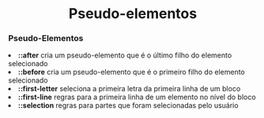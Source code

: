<h1 align="center">Pseudo-elementos</h1>

<h3>Pseudo-Elementos</h3>
<li><b>::after</b> cria um pseudo-elemento que é o último filho do elemento selecionado</li>
<li><b>::before</b> cria um pseudo-elemento que é o primeiro filho do elemento selecionado</li>
<li><b>::first-letter</b> seleciona a primeira letra da primeira linha de um bloco</li>
<li><b>::first-line</b> regras para a primeira linha de um elemento no nível do bloco</li>
<li><b>::selection</b> regras para partes que foram selecionadas pelo usuário</li>
